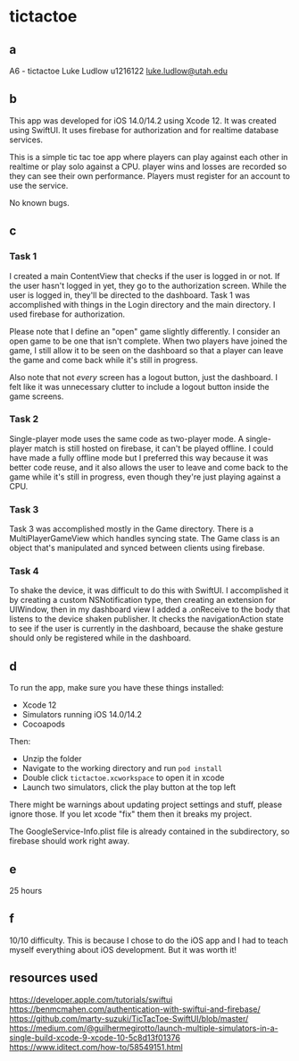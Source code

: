 #  tictactoe 

## a
A6 - tictactoe
Luke Ludlow
u1216122
luke.ludlow@utah.edu


## b
This app was developed for iOS 14.0/14.2 using Xcode 12.
It was created using SwiftUI.
It uses firebase for authorization and for realtime database services.

This is a simple tic tac toe app where players 
can play against each other in realtime or play solo against a CPU.
player wins and losses are recorded so they can see their own performance.
Players must register for an account to use the service.

No known bugs.


## c

### Task 1

I created a main ContentView that checks if 
the user is logged in or not. If the user hasn't 
logged in yet, they go to the authorization screen.
While the user is logged in, they'll be directed to the dashboard.
Task 1 was accomplished with things in the Login directory and the
main directory.
I used firebase for authorization. 

Please note that I define an "open" game slightly differently.
I consider an open game to be one that isn't complete. 
When two players have joined the game, I still allow it 
to be seen on the dashboard so that a player can leave the 
game and come back while it's still in progress.

Also note that not _every_ screen has a logout button,
just the dashboard. I felt like it was unnecessary clutter 
to include a logout button inside the game screens.

### Task 2

Single-player mode uses the same code as two-player mode. 
A single-player match is still hosted on firebase, it can't be played offline.
I could have made a fully offline mode but I preferred this way because 
it was better code reuse, and it also allows the 
user to leave and come back to the game while it's still in progress, 
even though they're just playing against a CPU.

### Task 3

Task 3 was accomplished mostly in the Game directory. 
There is a MultiPlayerGameView which handles syncing state.
The Game class is an object that's manipulated and synced 
between clients using firebase.

### Task 4

To shake the device, it was difficult to do this with SwiftUI.
I accomplished it by creating a custom NSNotification type, 
then creating an extension for UIWindow, then in my dashboard view 
I added a .onReceive to the body that listens to the device shaken publisher.
It checks the navigationAction state to see if the user is currently 
in the dashboard, because the shake gesture should only be registered 
while in the dashboard.


## d

To run the app, make sure you have these things installed:

- Xcode 12
- Simulators running iOS 14.0/14.2 
- Cocoapods 

Then:

- Unzip the folder 
- Navigate to the working directory and run `pod install`
- Double click `tictactoe.xcworkspace` to open it in xcode
- Launch two simulators, click the play button at the top left

There might be warnings about updating project settings and stuff,
please ignore those. If you let xcode "fix" them then it breaks 
my project.

The GoogleService-Info.plist file 
is already contained in the subdirectory, 
so firebase should work right away.


## e

25 hours

## f

10/10 difficulty. This is because I chose to
do the iOS app and I had to teach myself everything about 
iOS development. But it was worth it!


## resources used

https://developer.apple.com/tutorials/swiftui
https://benmcmahen.com/authentication-with-swiftui-and-firebase/
https://github.com/marty-suzuki/TicTacToe-SwiftUI/blob/master/
https://medium.com/@guilhermegirotto/launch-multiple-simulators-in-a-single-build-xcode-9-xcode-10-5c8d13f01376
https://www.iditect.com/how-to/58549151.html
